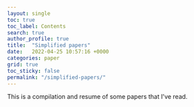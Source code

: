 ```yaml
---
layout: single 
toc: true
toc_label: Contents
search: true
author_profile: true
title:  "Simplified papers"
date:   2022-04-25 10:57:16 +0000
categories: paper 
grid: true
toc_sticky: false
permalink: "/simplified-papers/"
---
```



This is a compilation and resume of some papers that I've read. 
